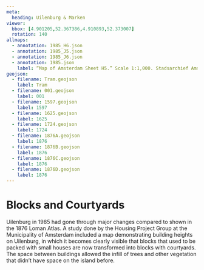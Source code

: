 ```yaml
---
meta:
  heading: Uilenburg & Marken
viewer:
  bbox: [4.901205,52.367386,4.910893,52.373007]
  rotation: 140
allmaps:
  - annotation: 1985_H6.json
  - annotation: 1985_J5.json
  - annotation: 1985_J6.json
  - annotation: 1985.json
    label: “Map of Amsterdam Sheet H5.” Scale 1:1,000. Stadsarchief Amsterdam. Published by the Public Works Department and its legal successors, 1985.
geojson:
  - filename: Tram.geojson
    label: Tram
  - filename: 001.geojson
    label: 001
  - filename: 1597.geojson
    label: 1597
  - filename: 1625.geojson
    label: 1625
  - filename: 1724.geojson
    label: 1724
  - filename: 1876A.geojson
    label: 1876
  - filename: 1876B.geojson
    label: 1876
  - filename: 1876C.geojson
    label: 1876
  - filename: 1876D.geojson
    label: 1876
---
```

# Blocks and Courtyards
Uilenburg in 1985 had gone through major changes compared to shown in the 1876 Loman Atlas. A study done by the Housing Project Group at the Municipality of Amsterdam included a map demonstrating building heights on Uilenburg, in which it becomes clearly visible that blocks that used to be packed with small houses are now transformed into blocks with courtyards. The space between buildings allowed the infill of trees and other vegetation that didn’t have space on the island before.
